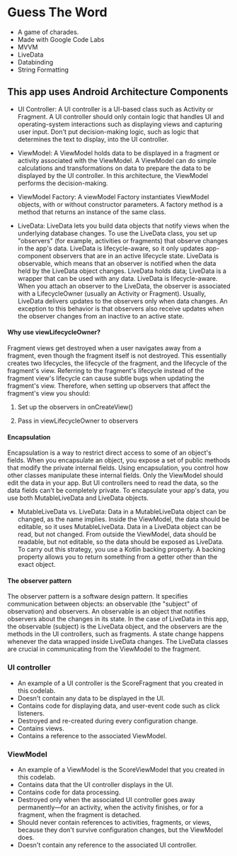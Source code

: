 # Guess The Word
- A game of charades.
- Made with Google Code Labs
- MVVM
- LiveData
- Databinding
- String Formatting

## This app uses Android Architecture Components
 - UI Controller: 
 A UI controller is a UI-based class such as Activity or Fragment. A UI controller should only contain logic that handles UI and operating-system interactions such as displaying views and capturing user input. Don't put decision-making logic, such as logic that determines the text to display, into the UI controller.

 - ViewModel:
 A ViewModel holds data to be displayed in a fragment or activity associated with the ViewModel. A ViewModel can do simple calculations and transformations on data to prepare the data to be displayed by the UI controller. In this architecture, the ViewModel performs the decision-making.

 - ViewModel Factory:
 A viewModel Factory instantiates ViewModel objects, with or without constructor parameters. A factory method is a method that returns an instance of the same class.

 - LiveData:
 LiveData lets you build data objects that notify views when the underlying database changes. To use the LiveData class, you set up "observers" (for example, activities or fragments) that observe changes in the app's data. LiveData is lifecycle-aware, so it only updates app-component observers that are in an active lifecycle state. LiveData is observable, which means that an observer is notified when the data held by the LiveData object changes. LiveData holds data; LiveData is a wrapper that can be used with any data. LiveData is lifecycle-aware. When you attach an observer to the LiveData, the observer is associated with a LifecycleOwner (usually an Activity or Fragment). Usually, LiveData delivers updates to the observers only when data changes. An exception to this behavior is that observers also receive updates when the observer changes from an inactive to an active state.

 #### Why use viewLifecycleOwner?
Fragment views get destroyed when a user navigates away from a fragment, even though the fragment itself is not destroyed. This essentially creates two lifecycles, the lifecycle of the fragment, and the lifecycle of the fragment's view. Referring to the fragment's lifecycle instead of the fragment view's lifecycle can cause subtle bugs when updating the fragment's view. Therefore, when setting up observers that affect the fragment's view you should:

1. Set up the observers in onCreateView()

2. Pass in viewLifecycleOwner to observers

#### Encapsulation
Encapsulation is a way to restrict direct access to some of an object's fields. When you encapsulate an object, you expose a set of public methods that modify the private internal fields. Using encapsulation, you control how other classes manipulate these internal fields. Only the ViewModel should edit the data in your app. But UI controllers need to read the data, so the data fields can't be completely private. To encapsulate your app's data, you use both MutableLiveData and LiveData objects.

- MutableLiveData vs. LiveData:
Data in a MutableLiveData object can be changed, as the name implies. Inside the ViewModel, the data should be editable, so it uses MutableLiveData.
Data in a LiveData object can be read, but not changed. From outside the ViewModel, data should be readable, but not editable, so the data should be exposed as LiveData. To carry out this strategy, you use a Kotlin backing property. A backing property allows you to return something from a getter other than the exact object.

#### The observer pattern
The observer pattern is a software design pattern. It specifies communication between objects: an observable (the "subject" of observation) and observers. An observable is an object that notifies observers about the changes in its state. In the case of LiveData in this app, the observable (subject) is the LiveData object, and the observers are the methods in the UI controllers, such as fragments. A state change happens whenever the data wrapped inside LiveData changes. The LiveData classes are crucial in communicating from the ViewModel to the fragment.

### UI controller
- An example of a UI controller is the ScoreFragment that you created in this codelab.
- Doesn't contain any data to be displayed in the UI.
- Contains code for displaying data, and user-event code such as click listeners.
- Destroyed and re-created during every configuration change.
- Contains views.
- Contains a reference to the associated ViewModel.

### ViewModel
- An example of a ViewModel is the ScoreViewModel that you created in this codelab.
- Contains data that the UI controller displays in the UI.
- Contains code for data processing.
- Destroyed only when the associated UI controller goes away permanently—for an activity, when the activity finishes, or for a fragment, when the fragment is detached.
- Should never contain references to activities, fragments, or views, because they don't survive configuration changes, but the ViewModel does.
- Doesn't contain any reference to the associated UI controller.
